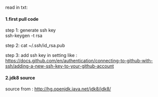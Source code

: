read in txt:

#### 1.first pull code ####

step 1: generate ssh key  
 ssh-keygen -t rsa 


step 2:
 cat ~/.ssh/id_rsa.pub  


step 3: add ssh key in setting like :    
 https://docs.github.com/en/authentication/connecting-to-github-with-ssh/adding-a-new-ssh-key-to-your-github-account  


#### 2.jdk8 source ####
  source from : http://hg.openjdk.java.net/jdk8/jdk8/
